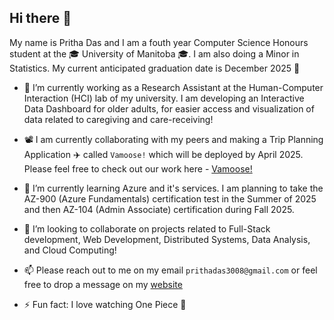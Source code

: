 ## Hi there 👋

My name is Pritha Das and I am a fouth year Computer Science Honours student at the 🎓 University of Manitoba 🎓. I am also doing a Minor in Statistics. My current anticipated graduation date is December 2025 🍾

- 🔭 I’m currently working as a Research Assistant at the Human-Computer Interaction (HCI) lab of my university. I am developing an Interactive Data Dashboard for older adults, for easier access and visualization of data related to caregiving and care-receiving!

- 📽️ I am currently collaborating with my peers and making a Trip Planning Application ✈️ called `Vamoose!` which will be deployed by April 2025. Please feel free to check out our work here - [Vamoose!](https://github.com/ramanbhandari/vamoose)
  
- 🌱 I’m currently learning Azure and it's services. I am planning to take the AZ-900 (Azure Fundamentals) certification test in the Summer of 2025 and then AZ-104 (Admin Associate) certification during Fall 2025.
  
- 👯 I’m looking to collaborate on projects related to Full-Stack development, Web Development, Distributed Systems, Data Analysis, and Cloud Computing!

- 📫 Please reach out to me on my email `prithadas3008@gmail.com` or feel free to drop a message on my [website](https://prithaxx.github.io/)

- ⚡ Fun fact: I love watching One Piece 🐒

